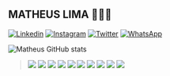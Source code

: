 ## MATHEUS LIMA 👨‍💻🔥

[![Linkedin](https://img.shields.io/badge/LinkedIn-0077B5?style=for-the-badge&logo=linkedin&logoColor=white)](https://www.linkedin.com/in/matheus-lima-4941951b1/)
[![Instagram](https://img.shields.io/badge/Instagram-E4405F?style=for-the-badge&logo=instagram&logoColor=white)](https://www.instagram.com/lima_.mt/)
[![Twitter](https://img.shields.io/badge/Twitter-1DA1F2?style=for-the-badge&logo=twitter&logoColor=white)](https://www.linkedin.com/in/matheus-lima-4941951b1/)
[![WhatsApp](https://img.shields.io/badge/WhatsApp-25D366?style=for-the-badge&logo=whatsapp&logoColor=white)]()


![Matheus GitHub stats](https://github-readme-stats.vercel.app/api?username=matheuslimp&show_icons=true&theme=dark)

>[![](https://img.shields.io/badge/Ubuntu-E95420?style=for-the-badge&logo=ubuntu&logoColor=white)]()
>[![](https://img.shields.io/badge/mac%20os-000000?style=for-the-badge&logo=apple&logoColor=white)]()
>[![](https://img.shields.io/badge/Windows-0078D6?style=for-the-badge&logo=windows&logoColor=white)]()
>[![](https://img.shields.io/badge/Shell_Script-121011?style=for-the-badge&logo=gnu-bash&logoColor=white)]()
>[![](https://img.shields.io/badge/GIT-E44C30?style=for-the-badge&logo=git&logoColor=white)]()
>[![](https://img.shields.io/badge/HTML5-E34F26?style=for-the-badge&logo=html5&logoColor=white)]()
>[![](https://img.shields.io/badge/CSS3-1572B6?style=for-the-badge&logo=css3&logoColor=white)]()
>[![](https://img.shields.io/badge/JavaScript-F7DF1E?style=for-the-badge&logo=javascript&logoColor=black)]()
>[![](https://img.shields.io/badge/Java-ED8B00?style=for-the-badge&logo=java&logoColor=white)]()
>[![](https://img.shields.io/badge/Python-14354C?style=for-the-badge&logo=python&logoColor=white)]()
